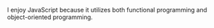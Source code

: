 
I enjoy JavaScript because it utilizes both functional programming and object-oriented programming.